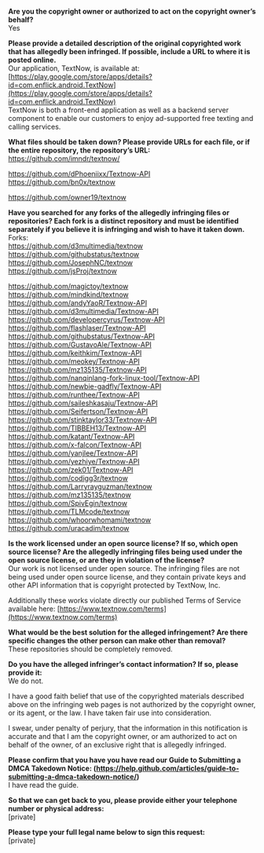 **Are you the copyright owner or authorized to act on the copyright owner’s behalf?**  
Yes

**Please provide a detailed description of the original copyrighted work that has allegedly been infringed. If possible, include a URL to where it is posted online.**  
Our application, TextNow, is available at:
[https://play.google.com/store/apps/details?id=com.enflick.android.TextNow](https://play.google.com/store/apps/details?id=com.enflick.android.TextNow)  
TextNow is both a front-end application as well as a backend server component to enable our customers to enjoy ad-supported free texting and calling services.

**What files should be taken down? Please provide URLs for each file, or if the entire repository, the repository’s URL:**  
https://github.com/imndr/textnow/

https://github.com/dPhoeniixx/Textnow-API  
https://github.com/bn0x/textnow

https://github.com/owner19/textnow

**Have you searched for any forks of the allegedly infringing files or repositories? Each fork is a distinct repository and must be identified separately if you believe it is infringing and wish to have it taken down.**  
Forks:  
https://github.com/d3multimedia/textnow  
https://github.com/githubstatus/textnow  
https://github.com/JosephNC/textnow  
https://github.com/jsProj/textnow  

  https://github.com/magictoy/textnow  
https://github.com/mindkind/textnow  
https://github.com/andyYaoR/Textnow-API  
https://github.com/d3multimedia/Textnow-API  
https://github.com/developercyrus/Textnow-API  
https://github.com/flashlaser/Textnow-API  
https://github.com/githubstatus/Textnow-API  
https://github.com/GustavoAle/Textnow-API  
https://github.com/keithkim/Textnow-API  
https://github.com/meokey/Textnow-API  
https://github.com/mz135135/Textnow-API  
https://github.com/nanqinlang-fork-linux-tool/Textnow-API  
https://github.com/newbie-gadfly/Textnow-API  
https://github.com/runthee/Textnow-API  
https://github.com/saileshkasaju/Textnow-API  
https://github.com/Seifertson/Textnow-API  
https://github.com/stinktaylor33/Textnow-API  
https://github.com/TIBBEH13/Textnow-API  
https://github.com/katant/Textnow-API  
https://github.com/x-falcon/Textnow-API  
https://github.com/yanjlee/Textnow-API  
https://github.com/yezhiye/Textnow-API  
https://github.com/zek01/Textnow-API  
https://github.com/codigg3r/textnow  
https://github.com/Larryrayguzman/textnow  
https://github.com/mz135135/textnow  
https://github.com/SpivEgin/textnow  
https://github.com/TLMcode/textnow  
https://github.com/whoorwhomami/textnow  
https://github.com/uracadim/textnow  

**Is the work licensed under an open source license? If so, which open source license? Are the allegedly infringing files being used under the open source license, or are they in violation of the license?**  
Our work is not licensed under open source. The infringing files are not being used under open source license, and they contain private keys and other API information that is copyright protected by TextNow, Inc.

Additionally these works violate directly our published Terms of Service available here:
[https://www.textnow.com/terms](https://www.textnow.com/terms)

**What would be the best solution for the alleged infringement? Are there specific changes the other person can make other than removal?**  
These repositories should be completely removed.

**Do you have the alleged infringer’s contact information? If so, please provide it:**  
We do not.

I have a good faith belief that use of the copyrighted materials described above on the infringing web pages is not authorized by the copyright owner, or its agent, or the law. I have taken fair use into consideration.

I swear, under penalty of perjury, that the information in this notification is accurate and that I am the copyright owner, or am authorized to act on behalf of the owner, of an exclusive right that is allegedly infringed.

**Please confirm that you have you have read our Guide to Submitting a DMCA Takedown Notice: (https://help.github.com/articles/guide-to-submitting-a-dmca-takedown-notice/)**  
I have read the guide.

**So that we can get back to you, please provide either your telephone number or physical address:**  
[private]

**Please type your full legal name below to sign this request:**  
[private]
